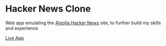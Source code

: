 # Hacker News Clone
Web app emulating the [Algolia Hacker News](https://hn.algolia.com/) site, to further build my skills and experience

[Live App](https://ryanaltobello.github.io/hacker-news-clone/)
